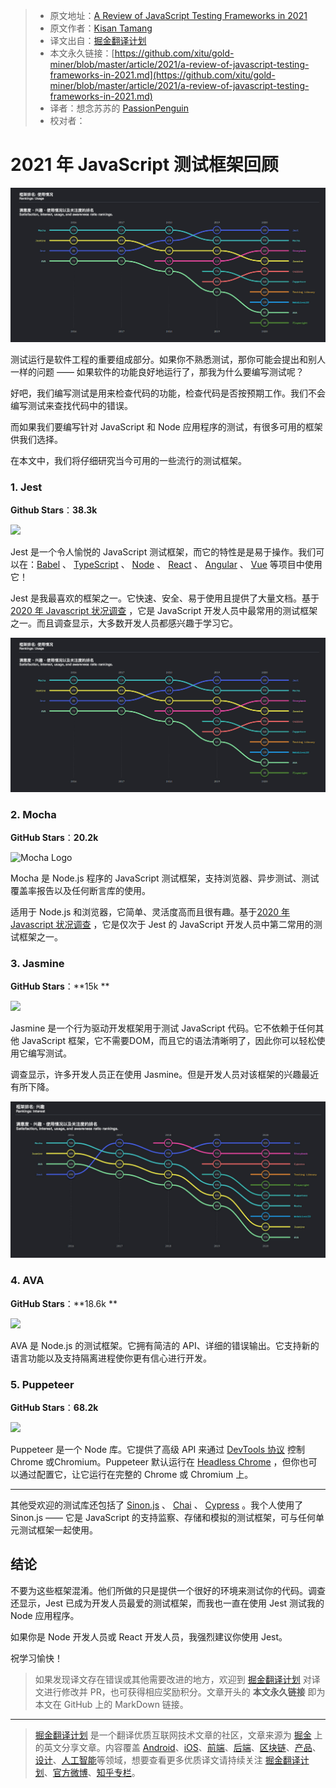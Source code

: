 > * 原文地址：[A Review of JavaScript Testing Frameworks in 2021](https://medium.com/javascript-in-plain-english/a-review-of-javascript-testing-frameworks-in-2021-fe5934567c2a)
> * 原文作者：[Kisan Tamang](https://medium.com/@kisantamang)
> * 译文出自：[掘金翻译计划](https://github.com/xitu/gold-miner)
> * 本文永久链接：[https://github.com/xitu/gold-miner/blob/master/article/2021/a-review-of-javascript-testing-frameworks-in-2021.md](https://github.com/xitu/gold-miner/blob/master/article/2021/a-review-of-javascript-testing-frameworks-in-2021.md)
> * 译者：想念苏苏的 [PassionPenguin](https://github.com/PassionPenguin)
> * 校对者：

# 2021 年 JavaScript 测试框架回顾

![JavaScript 测试框架的使用情况，数据来源《2020 年 Javascript 状况调查》](https://github.com/PassionPenguin/gold-miner-images/blob/master/a-review-of-javascript-testing-frameworks-in-2021-UsageRanking.jpg?raw=true)

测试运行是软件工程的重要组成部分。如果你不熟悉测试，那你可能会提出和别人一样的问题 —— 如果软件的功能良好地运行了，那我为什么要编写测试呢？

好吧，我们编写测试是用来检查代码的功能，检查代码是否按预期工作。我们不会编写测试来查找代码中的错误。

而如果我们要编写针对 JavaScript 和 Node 应用程序的测试，有很多可用的框架供我们选择。

在本文中，我们将仔细研究当今可用的一些流行的测试框架。

### 1. Jest
**Github Stars**：**38.3k**

![](https://cdn-images-1.medium.com/max/2000/0*ORx4FzFx1702SS1x.png)

Jest 是一个令人愉悦的 JavaScript 测试框架，而它的特性是是易于操作。我们可以在：[Babel](https://babeljs.io/) 、 [TypeScript](https://www.typescriptlang.org/) 、 [Node](https://nodejs.org/en/) 、 [React](https://reactjs.org/) 、 [Angular](https://angular.io/) 、 [Vue](https://vuejs.org/) 等项目中使用它！

Jest 是我最喜欢的框架之一。它快速、安全、易于使用且提供了大量文档。基于 [2020 年 Javascript 状况调查](https://2020.stateofjs.com/zh-cn/) ，它是 JavaScript 开发人员中最常用的测试框架之一。而且调查显示，大多数开发人员都感兴趣于学习它。

![JavaScript 测试框架的使用情况，数据来源《2020 年 Javascript 状况调查》](https://github.com/PassionPenguin/gold-miner-images/blob/master/a-review-of-javascript-testing-frameworks-in-2021-UsageRanking.jpg?raw=true)

### 2. Mocha

**GitHub Stars**：**20.2k**

![Mocha Logo](https://cdn-images-1.medium.com/max/2000/1*if41jUf_RLXNEjCSz-2aBQ.png)

Mocha 是 Node.js 程序的 JavaScript 测试框架，支持浏览器、异步测试、测试覆盖率报告以及任何断言库的使用。 

适用于 Node.js 和浏览器，它简单、灵活度高而且很有趣。基于[2020 年 Javascript 状况调查](https://2020.stateofjs.com/zh-cn/) ，它是仅次于 Jest 的 JavaScript 开发人员中第二常用的测试框架之一。

### 3. Jasmine
**GitHub Stars**：**15k **

![](https://cdn-images-1.medium.com/max/NaN/1*4deASSS8X3i5_G0zBiYXDA.png)

Jasmine 是一个行为驱动开发框架用于测试 JavaScript 代码。它不依赖于任何其他 JavaScript 框架，它不需要DOM，而且它的语法清晰明了，因此你可以轻松使用它编写测试。

调查显示，许多开发人员正在使用 Jasmine。但是开发人员对该框架的兴趣最近有所下降。

![JavaScript 测试框架的兴趣情况，数据来源《2020 年 Javascript 状况》](https://github.com/PassionPenguin/gold-miner-images/blob/master/a-review-of-javascript-testing-frameworks-in-2021-InterestRanking.jpg?raw=true)

### 4. AVA

**GitHub Stars**：**18.6k **

![](https://cdn-images-1.medium.com/max/2000/0*_MnNTc5DD3wLQJMu)

AVA 是 Node.js 的测试框架。它拥有简洁的 API、详细的错误输出。它支持新的语言功能以及支持隔离进程使你更有信心进行开发。

### 5. Puppeteer

**GitHub Stars**：**68.2k**

![](https://cdn-images-1.medium.com/max/2560/0*gfOux77U2JV6g3C5)

Puppeteer 是一个 Node 库。它提供了高级 API 来通过 [DevTools 协议](https://chromedevtools.github.io/devtools-protocol/) 控制 Chrome 或Chromium。Puppeteer 默认运行在 [Headless Chrome](https://developers.google.com/web/updates/2017/04/headless-chrome) ，但你也可以通过配置它，让它运行在完整的 Chrome 或 Chromium 上。

---

其他受欢迎的测试库还包括了 [Sinon.js](https://github.com/sinonjs/) 、 [Chai](https://www.chaijs.com/) 、 [Cypress](https://www.cypress.io/) 。我个人使用了 Sinon.js —— 它是 JavaScript 的支持监察、存储和模拟的测试框架，可与任何单元测试框架一起使用。

## 结论
不要为这些框架混淆。他们所做的只是提供一个很好的环境来测试你的代码。调查还显示，Jest 已成为开发人员最爱的测试框架，而我也一直在使用 Jest 测试我的 Node 应用程序。

如果你是 Node 开发人员或 React 开发人员，我强烈建议你使用 Jest。

祝学习愉快！

> 如果发现译文存在错误或其他需要改进的地方，欢迎到 [掘金翻译计划](https://github.com/xitu/gold-miner) 对译文进行修改并 PR，也可获得相应奖励积分。文章开头的 **本文永久链接** 即为本文在 GitHub 上的 MarkDown 链接。

---

> [掘金翻译计划](https://github.com/xitu/gold-miner) 是一个翻译优质互联网技术文章的社区，文章来源为 [掘金](https://juejin.im) 上的英文分享文章。内容覆盖 [Android](https://github.com/xitu/gold-miner#android)、[iOS](https://github.com/xitu/gold-miner#ios)、[前端](https://github.com/xitu/gold-miner#前端)、[后端](https://github.com/xitu/gold-miner#后端)、[区块链](https://github.com/xitu/gold-miner#区块链)、[产品](https://github.com/xitu/gold-miner#产品)、[设计](https://github.com/xitu/gold-miner#设计)、[人工智能](https://github.com/xitu/gold-miner#人工智能)等领域，想要查看更多优质译文请持续关注 [掘金翻译计划](https://github.com/xitu/gold-miner)、[官方微博](http://weibo.com/juejinfanyi)、[知乎专栏](https://zhuanlan.zhihu.com/juejinfanyi)。
